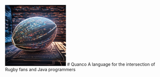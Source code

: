 <img src="https://github.com/c44rson/Quanco/blob/main/docs/QuancoLogo.png" alt="Quanco Logo" width="200" height="200">
# Quanco
A language for the intersection of Rugby fans and Java programmers
